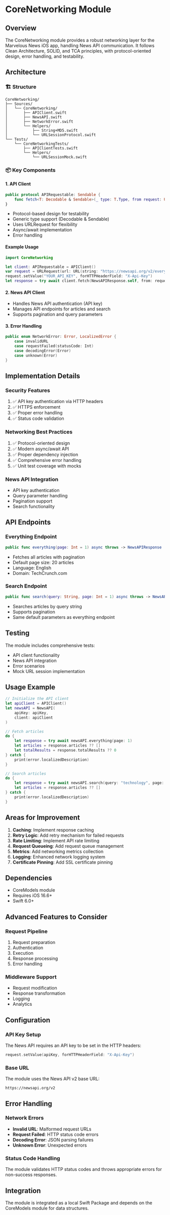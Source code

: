# CoreNetworking Module

## Overview
The CoreNetworking module provides a robust networking layer for the Marvelous News iOS app, handling News API communication. It follows Clean Architecture, SOLID, and TCA principles, with protocol-oriented design, error handling, and testability.

## Architecture

### 🏗 Structure
```
CoreNetworking/
├── Sources/
│   └── CoreNetworking/
│       ├── APIClient.swift
│       ├── NewsAPI.swift
│       ├── NetworkError.swift
│       └── Helpers/
│           ├── String+MD5.swift
│           └── URLSessionProtocol.swift
└── Tests/
    └── CoreNetworkingTests/
        ├── APIClientTests.swift
        └── Helpers/
            └── URLSessionMock.swift
```

### 📦 Key Components

#### 1. API Client
```swift
public protocol APIRequestable: Sendable {
    func fetch<T: Decodable & Sendable>(_ type: T.Type, from request: URLRequest) async throws -> T
}
```
- Protocol-based design for testability
- Generic type support (Decodable & Sendable)
- Uses URLRequest for flexibility
- Async/await implementation
- Error handling

#### Example Usage
```swift
import CoreNetworking

let client: APIRequestable = APIClient()
var request = URLRequest(url: URL(string: "https://newsapi.org/v2/everything")!)
request.setValue("YOUR_API_KEY", forHTTPHeaderField: "X-Api-Key")
let response = try await client.fetch(NewsAPIResponse.self, from: request)
```

#### 2. News API Client
- Handles News API authentication (API key)
- Manages API endpoints for articles and search
- Supports pagination and query parameters

#### 3. Error Handling
```swift
public enum NetworkError: Error, LocalizedError {
    case invalidURL
    case requestFailed(statusCode: Int)
    case decodingError(Error)
    case unknown(Error)
}
```

## Implementation Details

### Security Features
1. ✅ API key authentication via HTTP headers
2. ✅ HTTPS enforcement
3. ✅ Proper error handling
4. ✅ Status code validation

### Networking Best Practices
1. ✅ Protocol-oriented design
2. ✅ Modern async/await API
3. ✅ Proper dependency injection
4. ✅ Comprehensive error handling
5. ✅ Unit test coverage with mocks

### News API Integration
- API key authentication
- Query parameter handling
- Pagination support
- Search functionality

## API Endpoints

### Everything Endpoint
```swift
public func everything(page: Int = 1) async throws -> NewsAPIResponse
```
- Fetches all articles with pagination
- Default page size: 20 articles
- Language: English
- Domain: TechCrunch.com

### Search Endpoint
```swift
public func search(query: String, page: Int = 1) async throws -> NewsAPIResponse
```
- Searches articles by query string
- Supports pagination
- Same default parameters as everything endpoint

## Testing

The module includes comprehensive tests:
- API client functionality
- News API integration
- Error scenarios
- Mock URL session implementation

## Usage Example

```swift
// Initialize the API client
let apiClient = APIClient()
let newsAPI = NewsAPI(
    apiKey: apiKey,
    client: apiClient
)

// Fetch articles
do {
    let response = try await newsAPI.everything(page: 1)
    let articles = response.articles ?? []
    let totalResults = response.totalResults ?? 0
} catch {
    print(error.localizedDescription)
}

// Search articles
do {
    let response = try await newsAPI.search(query: "technology", page: 1)
    let articles = response.articles ?? []
} catch {
    print(error.localizedDescription)
}
```

## Areas for Improvement

1. **Caching**: Implement response caching
2. **Retry Logic**: Add retry mechanism for failed requests
3. **Rate Limiting**: Implement API rate limiting
4. **Request Queueing**: Add request queue management
5. **Metrics**: Add networking metrics collection
6. **Logging**: Enhanced network logging system
7. **Certificate Pinning**: Add SSL certificate pinning

## Dependencies
- CoreModels module
- Requires iOS 16.6+
- Swift 6.0+

## Advanced Features to Consider

### Request Pipeline
1. Request preparation
2. Authentication
3. Execution
4. Response processing
5. Error handling

### Middleware Support
- Request modification
- Response transformation
- Logging
- Analytics

## Configuration

### API Key Setup
The News API requires an API key to be set in the HTTP headers:
```swift
request.setValue(apiKey, forHTTPHeaderField: "X-Api-Key")
```

### Base URL
The module uses the News API v2 base URL:
```
https://newsapi.org/v2
```

## Error Handling

### Network Errors
- **Invalid URL**: Malformed request URLs
- **Request Failed**: HTTP status code errors
- **Decoding Error**: JSON parsing failures
- **Unknown Error**: Unexpected errors

### Status Code Handling
The module validates HTTP status codes and throws appropriate errors for non-success responses.

## Integration
The module is integrated as a local Swift Package and depends on the CoreModels module for data structures.
